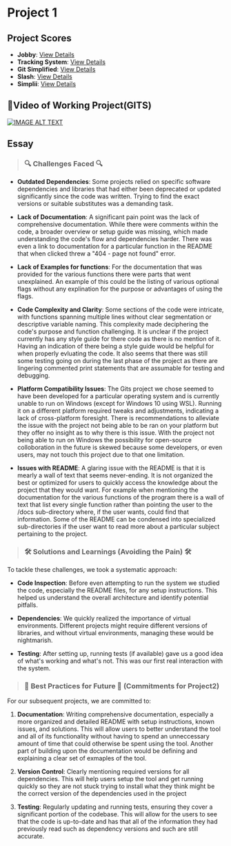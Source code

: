 # Project 1

## Project Scores

- **Jobby**: [View Details](./Scores/Jobby.csv/)
- **Tracking System**: [View Details](./Scores/Tracking_System.csv/)
- **Git Simplified**: [View Details](./Scores/Git_Simplified.csv/)
- **Slash**: [View Details](./Scores/Slash.csv/)
- **Simplii**: [View Details](./Scores/Simplii.csv/)

## 🎥Video of Working Project(GITS)

[![IMAGE ALT TEXT](http://img.youtube.com/vi/MBB66yQVwy8/0.jpg)](http://www.youtube.com/watch?v=MBB66yQVwy8 "csc510 working gits")

## Essay 
> ### 🔍 Challenges Faced 🔍

- **Outdated Dependencies**: Some projects relied on specific software dependencies and libraries that had either been deprecated or updated significantly since the code was written. Trying to find the exact versions or suitable substitutes was a demanding task.

- **Lack of Documentation**: A significant pain point was the lack of comprehensive documentation. While there were comments within the code, a broader overview or setup guide was missing, which made understanding the code's flow and dependencies harder. There was even a link to documentation for a particular function in the README that when clicked threw a "404 - page not found" error.

- **Lack of Examples for functions**: For the documentation that was provided for the various functions there were parts that went unexplained. An example of this could be the listing of various optional flags without any explination for the purpose or advantages of using the flags.

- **Code Complexity and Clarity**: Some sections of the code were intricate, with functions spanning multiple lines without clear segmentation or descriptive variable naming. This complexity made deciphering the code's purpose and function challenging. It is unclear if the project currently has any style guide for there code as there is no mention of it. Having an indication of there being a style guide would be helpful for when properly evluating the code. It also seems that there was still some testing going on during the last phase of the project as there are lingering commented print statements that are assumable for testing and debugging.

- **Platform Compatibility Issues**: The Gits project we chose seemed to have been developed for a particular operating system and is currently unable to run on Windows (except for Windows 10 using WSL). Running it on a different platform required tweaks and adjustments, indicating a lack of cross-platform foresight. There is recommendations to alleviate the issue with the project not being able to be ran on your platform but they offer no insight as to why there is this issue. With the project not being able to run on Windows the possibility for open-source colloboration in the future is skewed because some developers, or even users, may not touch this project due to that one limitation.

- **Issues with README**: A glaring issue with the README is that it is mearly a wall of text that seems never-ending. It is not organized the best or optimized for users to quickly access the knowledge about the project that they would want. For example when mentioning the documentation for the various functions of the program there is a wall of text that list every single function rather than pointing the user to the /docs sub-directory where, if the user wants, could find that information. Some of the README can be condensed into specialized sub-directories if the user want to read more about a particular subject pertaining to the project.

> ### **🛠️ Solutions and Learnings** (Avoiding the Pain) 🛠️

To tackle these challenges, we took a systematic approach:

- **Code Inspection**: Before even attempting to run the system we studied the code, especially the README files, for any setup instructions. This helped us understand the overall architecture and identify potential pitfalls.
  
- **Dependencies**: We quickly realized the importance of virtual environments. Different projects might require different versions of libraries, and without virtual environments, managing these would be nightmarish.
  
- **Testing**: After setting up, running tests (if available) gave us a good idea of what's working and what's not. This was our first real interaction with the system.

> ### **🌟 Best Practices for Future 🌟** (Commitments for Project2)

For our subsequent projects, we are committed to:

1. **Documentation**: Writing comprehensive documentation, especially a more organized and detailed README with setup instructions, known issues, and solutions. This will allow users to better understand the tool and all of its functionality without having to spend an unneccessary amount of time that could otherwise be spent using the tool. Another part of building upon the documentation would be defining and explaining a clear set of exmaples of the tool.
   
2. **Version Control**: Clearly mentioning required versions for all dependencies. This will help users setup the tool and get running quickly so they are not stuck trying to install what they think might be the correct version of the dependencies used in the project
   
3. **Testing**: Regularly updating and running tests, ensuring they cover a significant portion of the codebase. This will allow for the users to see that the code is up-to-date and has that all of the information they had previously read such as dependency versions and such are still accurate.

